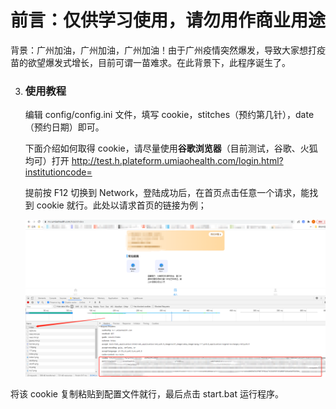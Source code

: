 # 前言：仅供学习使用，请勿用作商业用途

背景：广州加油，广州加油，广州加油！由于广州疫情突然爆发，导致大家想打疫苗的欲望爆发式增长，目前可谓一苗难求。在此背景下，此程序诞生了。

### 

3. ### 使用教程

   编辑 config/config.ini 文件，填写 cookie，stitches（预约第几针），date（预约日期）即可。

   下面介绍如何取得 cookie，请尽量使用**谷歌浏览器**（目前测试，谷歌、火狐均可）打开 http://test.h.plateform.umiaohealth.com/login.html?institutioncode=

   提前按 F12 切换到 Network，登陆成功后，在首页点击任意一个请求，能找到 cookie 就行。此处以请求首页的链接为例；

   ![get_cookie](https://raw.githubusercontent.com/ZxbMsl160918/img-repository/master/img/get_cookie.png)

将该 cookie 复制粘贴到配置文件就行，最后点击 start.bat 运行程序。
